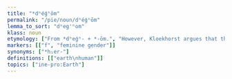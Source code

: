 ```yaml
---
title: "*dʰéǵʰōm"
permalink: "/pie/noun/dʰéǵʰōm"
lemma_to_sort: "dʰeg'ʰom"
klass: noun
etymology: ["From *dʰeǵʰ- +‎ *-ōm.", "However, Kloekhorst argues that the Sanskrit and Anatolian evidence point towards a reconstruction of the root *dʰeǵ- as opposed to *dʰeǵʰ- on the basis that:", "In the Sanskrit oblique stem jm-, -j- must reflect *ǵ-, and cannot reflect *ǵʰ-, which would regularly give -h- in all positions.\nThe long vowel in the Hittite nom. sg. [tēkan] suggests a \"voiced unaspirated\" (pre-glottalised) velar. See Kloekhorst (2012).\nThe *ǵʰ- reconstructable from Latin, Germanic and Greek can be explained in the glottalic theory as a simplification of the cluster *dʰǵ /dˀɡ/ to *dʰǵʰ /dɡ/. The opposite development is much less likely.", "It should be noted, however, that the glottalic theory is not generally accepted.", "A phonetically difficult, but possible connection is with *(s)teǵ- (“to cover”), with devoicing of *dʰ to *t via Siebs' law."]
markers: [["f", "feminine gender"]]
synonyms: ["*h₁er-"]
definitions: [["earth\nhuman"]]
topics: ["ine-pro:Earth"]
---
```

